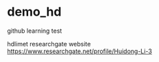 # demo_hd

github learning test

hdlimet researchgate website 
https://www.researchgate.net/profile/Huidong-Li-3

